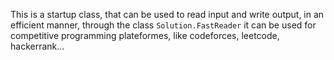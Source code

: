 This is a startup class, that can be used to read input and write output, in an efficient manner, through the class `Solution.FastReader`
it can be used for competitive programming plateformes, like codeforces, leetcode, hackerrank...
